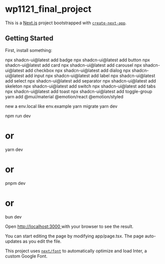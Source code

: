 # wp1121_final_project

This is a [Next.js](https://nextjs.org/) project bootstrapped with [`create-next-app`](https://github.com/vercel/next.js/tree/canary/packages/create-next-app).

## Getting Started

First, install something:

npx shadcn-ui@latest add badge
npx shadcn-ui@latest add button
npx shadcn-ui@latest add card
npx shadcn-ui@latest add carousel
npx shadcn-ui@latest add checkbox
npx shadcn-ui@latest add dialog
npx shadcn-ui@latest add input
npx shadcn-ui@latest add label
npx shadcn-ui@latest add select
npx shadcn-ui@latest add separator
npx shadcn-ui@latest add skeleton
npx shadcn-ui@latest add switch
npx shadcn-ui@latest add tabs
npx shadcn-ui@latest add toast
npx shadcn-ui@latest add toggle-group
yarn add @mui/material @emotion/react @emotion/styled

new a env.local like env.example
yarn migrate
yarn dev

npm run dev

# or

yarn dev

# or

pnpm dev

# or

bun dev

Open [http://localhost:3000
](http://localhost:3000) with your browser to see the result.

You can start editing the page by modifying app/page.tsx. The page auto-updates as you edit the file.

This project uses [`next/font`](https://nextjs.org/docs/basic-features/font-optimization) to automatically optimize and load Inter, a custom Google Font.
